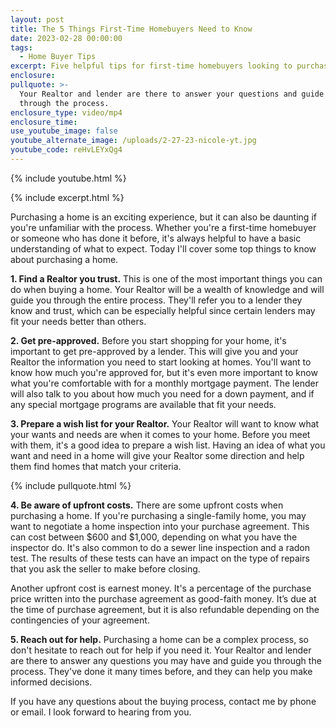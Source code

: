 ```yaml
---
layout: post
title: The 5 Things First-Time Homebuyers Need to Know
date: 2023-02-28 00:00:00
tags:
  - Home Buyer Tips
excerpt: Five helpful tips for first-time homebuyers looking to purchase a house.
enclosure:
pullquote: >-
  Your Realtor and lender are there to answer your questions and guide you
  through the process.
enclosure_type: video/mp4
enclosure_time:
use_youtube_image: false
youtube_alternate_image: /uploads/2-27-23-nicole-yt.jpg
youtube_code: reHvLEYxQg4
---
```

{% include youtube.html %}

{% include excerpt.html %}

Purchasing a home is an exciting experience, but it can also be daunting if you're unfamiliar with the process. Whether you're a first-time homebuyer or someone who has done it before, it's always helpful to have a basic understanding of what to expect. Today I'll cover some top things to know about purchasing a home.

**1\. Find a Realtor you trust.** This is one of the most important things you can do when buying a home. Your Realtor will be a wealth of knowledge and will guide you through the entire process. They'll refer you to a lender they know and trust, which can be especially helpful since certain lenders may fit your needs better than others.

**2\. Get pre-approved.** Before you start shopping for your home, it's important to get pre-approved by a lender. This will give you and your Realtor the information you need to start looking at homes. You'll want to know how much you're approved for, but it's even more important to know what you're comfortable with for a monthly mortgage payment. The lender will also talk to you about how much you need for a down payment, and if any special mortgage programs are available that fit your needs.

**3\. Prepare a wish list for your Realtor.** Your Realtor will want to know what your wants and needs are when it comes to your home. Before you meet with them, it's a good idea to prepare a wish list. Having an idea of what you want and need in a home will give your Realtor some direction and help them find homes that match your criteria.

{% include pullquote.html %}

**4\. Be aware of upfront costs.** There are some upfront costs when purchasing a home. If you're purchasing a single-family home, you may want to negotiate a home inspection into your purchase agreement. This can cost between $600 and $1,000, depending on what you have the inspector do. It's also common to do a sewer line inspection and a radon test. The results of these tests can have an impact on the type of repairs that you ask the seller to make before closing.&nbsp;

Another upfront cost is earnest money. It's a percentage of the purchase price written into the purchase agreement as good-faith money. It’s due at the time of purchase agreement, but it is also refundable depending on the contingencies of your agreement.

**5\. Reach out for help.** Purchasing a home can be a complex process, so don't hesitate to reach out for help if you need it. Your Realtor and lender are there to answer any questions you may have and guide you through the process. They've done it many times before, and they can help you make informed decisions.

If you have any questions about the buying process, contact me by phone or email. I look forward to hearing from you.
